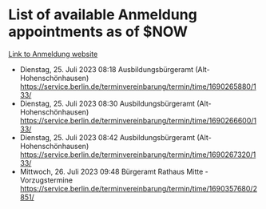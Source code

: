 # List of available Anmeldung appointments as of $NOW
[Link to Anmeldung website](https://service.berlin.de/terminvereinbarung/termin/tag.php?termin=1&anliegen[]=120686&dienstleisterlist=122210,122217,327316,122219,327312,122227,327314,122231,327346,122243,327348,122254,122252,329742,122260,329745,122262,329748,122271,327278,122273,327274,122277,327276,330436,122280,327294,122282,327290,122284,327292,122291,327270,122285,327266,122286,327264,122296,327268,150230,329760,122297,327286,122294,327284,122312,329763,122314,329775,122304,327330,122311,327334,122309,327332,317869,122281,327352,122279,329772,122283,122276,327324,122274,327326,122267,329766,122246,327318,122251,327320,122257,327322,122208,327298,122226,327300&herkunft=http%3A%2F%2Fservice.berlin.de%2Fdienstleistung%2F120686%2F)
- Dienstag, 25. Juli 2023 08:18 Ausbildungsbürgeramt (Alt- Hohenschönhausen) https://service.berlin.de/terminvereinbarung/termin/time/1690265880/133/
- Dienstag, 25. Juli 2023 08:30 Ausbildungsbürgeramt (Alt- Hohenschönhausen) https://service.berlin.de/terminvereinbarung/termin/time/1690266600/133/
- Dienstag, 25. Juli 2023 08:42 Ausbildungsbürgeramt (Alt- Hohenschönhausen) https://service.berlin.de/terminvereinbarung/termin/time/1690267320/133/
- Mittwoch, 26. Juli 2023 09:48 Bürgeramt Rathaus Mitte - Vorzugstermine https://service.berlin.de/terminvereinbarung/termin/time/1690357680/2851/
